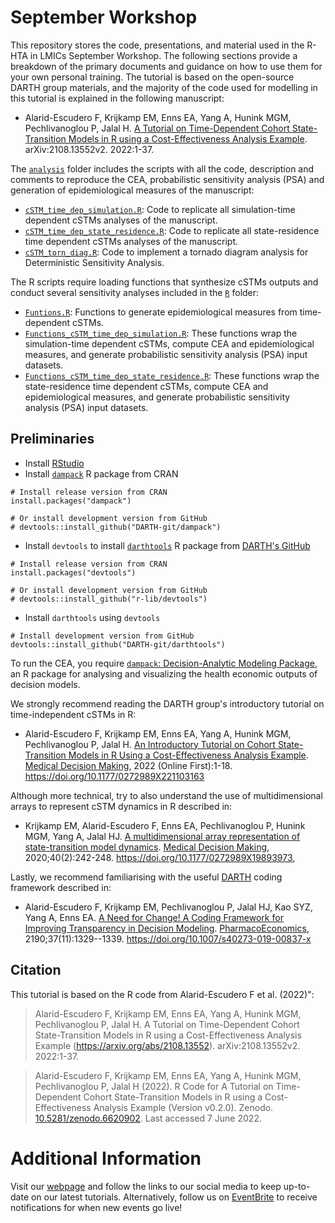 # September Workshop
This repository stores the code, presentations, and material used in the R-HTA in LMICs September Workshop. The following sections provide a breakdown of the primary documents and guidance on how to use them for your own personal training. The tutorial is based on the open-source DARTH group materials, and the majority of the code used for modelling in this tutorial is explained in the following manuscript:

-   Alarid-Escudero F, Krijkamp EM, Enns EA, Yang A, Hunink MGM, Pechlivanoglou P, Jalal H. [A Tutorial on Time-Dependent Cohort State-Transition Models in R using a Cost-Effectiveness Analysis Example](https://arxiv.org/abs/2108.13552). arXiv:2108.13552v2. 2022:1-37.

The [`analysis`](https://github.com/R-HTA-in-LMICs/September-Workshop/tree/main/analysis) folder includes the scripts with all the code, description and comments to reproduce the CEA, probabilistic sensitivity analysis (PSA) and generation of epidemiological measures of the manuscript:

-   [`cSTM_time_dep_simulation.R`](https://github.com/R-HTA-in-LMICs/September-Workshop/blob/main/analysis/cSTM_time_dep_simulation.R): Code to replicate all simulation-time dependent cSTMs analyses of the manuscript.
-   [`cSTM_time_dep_state_residence.R`](https://github.com/R-HTA-in-LMICs/September-Workshop/blob/main/analysis/Extra%20material%20-%20cSTM_time_dep_state_residence/cSTM_time_dep_state_residence.R): Code to replicate all state-residence time dependent cSTMs analyses of the manuscript.
-   [`cSTM_torn_diag.R`](https://github.com/R-HTA-in-LMICs/September-Workshop/blob/main/analysis/cSTM_torn_diag.R): Code to implement a tornado diagram analysis for Deterministic Sensitivity Analysis.

The R scripts require loading functions that synthesize cSTMs outputs and conduct several sensitivity analyses included in the [`R`](https://github.com/R-HTA-in-LMICs/September-Workshop/tree/main/R) folder:

-   [`Funtions.R`](https://github.com/R-HTA-in-LMICs/September-Workshop/blob/main/R/Functions.R): Functions to generate epidemiological measures from time-dependent cSTMs.
-   [`Functions_cSTM_time_dep_simulation.R`](https://github.com/R-HTA-in-LMICs/September-Workshop/blob/main/R/Functions_cSTM_time_dep_simulation.R): These functions wrap the simulation-time dependent cSTMs, compute CEA and epidemiological measures, and generate probabilistic sensitivity analysis (PSA) input datasets.
-   [`Functions_cSTM_time_dep_state_residence.R`](https://github.com/R-HTA-in-LMICs/September-Workshop/blob/main/R/Functions_cSTM_time_dep_state_residence.R): These functions wrap the state-residence time dependent cSTMs, compute CEA and epidemiological measures, and generate probabilistic sensitivity analysis (PSA) input datasets.

## Preliminaries

-   Install [RStudio](https://www.rstudio.com/products/rstudio/download/)
-   Install [`dampack`](https://cran.r-project.org/web/packages/dampack/index.html) R package from CRAN

```{r, eval=FALSE}
# Install release version from CRAN
install.packages("dampack")

# Or install development version from GitHub
# devtools::install_github("DARTH-git/dampack")
```

-   Install `devtools` to install [`darthtools`](https://github.com/DARTH-git/darthtools) R package from [DARTH's GitHub](https://github.com/DARTH-git)

```{r, eval=FALSE}
# Install release version from CRAN
install.packages("devtools")

# Or install development version from GitHub
# devtools::install_github("r-lib/devtools")
```

-   Install `darthtools` using `devtools`

```{r, eval=FALSE}
# Install development version from GitHub
devtools::install_github("DARTH-git/darthtools")
```

To run the CEA, you require [`dampack`: Decision-Analytic Modeling Package](https://cran.r-project.org/web/packages/dampack/index.html), an R package for analysing and visualizing the health economic outputs of decision models.

We strongly recommend reading the DARTH group's introductory tutorial on time-independent cSTMs in R:

-   Alarid-Escudero F, Krijkamp EM, Enns EA, Yang A, Hunink MGM, Pechlivanoglou P, Jalal H. [An Introductory Tutorial on Cohort State-Transition Models in R Using a Cost-Effectiveness Analysis Example](https://journals.sagepub.com/doi/full/10.1177/0272989X221103163). [Medical Decision Making](https://journals.sagepub.com/home/mdm), 2022 (Online First):1-18. <https://doi.org/10.1177/0272989X221103163>

Although more technical, try to also understand the use of multidimensional arrays to represent cSTM dynamics in R described in:

-   Krijkamp EM, Alarid-Escudero F, Enns EA, Pechlivanoglou P, Hunink MGM, Yang A, Jalal HJ. [A multidimensional array representation of state-transition model dynamics](https://journals.sagepub.com/doi/full/10.1177/0272989X19893973). [Medical Decision Making](https://journals.sagepub.com/home/mdm), 2020;40(2):242-248. <https://doi.org/10.1177/0272989X19893973>,

Lastly, we recommend familiarising with the useful [DARTH](http://darthworkgroup.com) coding framework described in:

-   Alarid-Escudero F, Krijkamp EM, Pechlivanoglou P, Jalal HJ, Kao SYZ, Yang A, Enns EA. [A Need for Change! A Coding Framework for Improving Transparency in Decision Modeling](https://link.springer.com/article/10.1007/s40273-019-00837-x). [PharmacoEconomics](https://www.springer.com/journal/40273), 2190;37(11):1329--1339. <https://doi.org/10.1007/s40273-019-00837-x>

## Citation

This tutorial is based on the R code from Alarid-Escudero F et al. (2022)":

> Alarid-Escudero F, Krijkamp EM, Enns EA, Yang A, Hunink MGM, Pechlivanoglou P, Jalal H. A Tutorial on Time-Dependent Cohort State-Transition Models in R using a Cost-Effectiveness Analysis Example (<https://arxiv.org/abs/2108.13552>). arXiv:2108.13552v2. 2022:1-37.

> Alarid-Escudero F, Krijkamp EM, Enns EA, Yang A, Hunink MGM, Pechlivanoglou P, Jalal H (2022). R Code for A Tutorial on Time-Dependent Cohort State-Transition Models in R using a Cost-Effectiveness Analysis Example (Version v0.2.0). Zenodo. [10.5281/zenodo.6620902](https://www.doi.org/10.5281/zenodo.6620902). Last accessed 7 June 2022.

# Additional Information
Visit our [webpage](https://r-hta-in-lmics.github.io/) and follow the links to our social media to keep up-to-date on our latest tutorials. Alternatively, follow us on [EventBrite](https://www.eventbrite.co.uk/o/r-hta-in-lmics-46016978693) to receive notifications for when new events go live!
